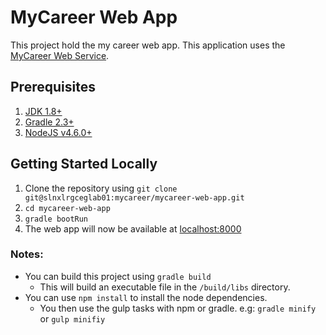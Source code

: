 # MyCareer Web App

This project hold the my career web app. This application uses the [MyCareer Web Service](http://slnxlrgceglab01.edin.uk.sopra/mycareer/mycareer-rest-api).

## Prerequisites

1. [JDK 1.8+](http://www.oracle.com/technetwork/java/javase/downloads/index.html)
2. [Gradle 2.3+](https://gradle.org/gradle-download/)
3. [NodeJS v4.6.0+](https://nodejs.org/en/download/)

## Getting Started Locally

1. Clone the repository using `git clone git@slnxlrgceglab01:mycareer/mycareer-web-app.git`
2. `cd mycareer-web-app`
3. `gradle bootRun`
4. The web app will now be available at [localhost:8000](http://localhost:8000/)

### Notes:
- You can build this project using `gradle build`
	- This will build an executable file in the `/build/libs` directory.
- You can use `npm install` to install the node dependencies.
	- You then use the gulp tasks with npm or gradle. e.g:
		`gradle minify` or
		`gulp minifiy`